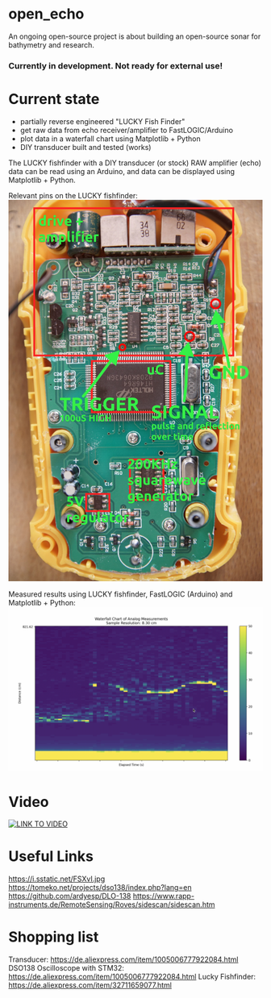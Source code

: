 # open_echo
An ongoing open-source project is about building an open-source sonar for bathymetry and research.

### Currently in development. Not ready for external use!

# Current state
- partially reverse engineered "LUCKY Fish Finder"
- get raw data from echo receiver/amplifier to FastLOGIC/Arduino
- plot data in a waterfall chart using Matplotlib + Python
- DIY transducer built and tested (works)

The LUCKY fishfinder with a DIY transducer (or stock) RAW amplifier (echo) data can be read using an Arduino, and data can be displayed using Matplotlib + Python.

Relevant pins on the LUCKY fishfinder:
<img alt="LUCKY fishfinder pin hack" src="/reverse_engineering/images/fishfinder_pins.jpg">

Measured results using LUCKY fishfinder, FastLOGIC (Arduino) and Matplotlib + Python:
<img alt="LUCKY fishfinder pin hack" src="/reverse_engineering/images/echo_capture.jpg">



# Video
[![LINK TO VIDEO](https://img.youtube.com/vi/UDYWQIizN7A/0.jpg)](https://www.youtube.com/watch?v=UDYWQIizN7A)

# Useful Links
https://i.sstatic.net/FSXvI.jpg
https://tomeko.net/projects/dso138/index.php?lang=en
https://github.com/ardyesp/DLO-138
https://www.rapp-instruments.de/RemoteSensing/Roves/sidescan/sidescan.htm

# Shopping list
Transducer: https://de.aliexpress.com/item/1005006777922084.html
DSO138 Oscilloscope with STM32: https://de.aliexpress.com/item/1005006777922084.html
Lucky Fishfinder: https://de.aliexpress.com/item/32711659077.html

